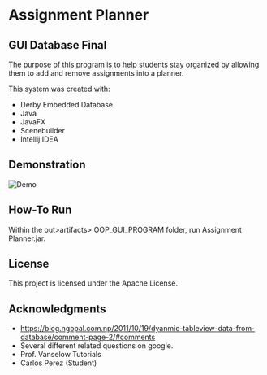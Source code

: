 # Assignment Planner
## GUI Database Final

The purpose of this program is to help students stay organized by allowing them to add and remove assignments into a planner.

This system was created with:
* Derby Embedded Database
* Java
* JavaFX
* Scenebuilder
* Intellij IDEA

## Demonstration

![Demo](https://media.giphy.com/media/uVQcXTh2OL8ji7DTfs/200w_d.gif)

## How-To Run

Within the out>artifacts> OOP_GUI_PROGRAM folder, run Assignment Planner.jar.

## License

This project is licensed under the Apache License.

## Acknowledgments

* https://blog.ngopal.com.np/2011/10/19/dyanmic-tableview-data-from-database/comment-page-2/#comments
* Several different related questions on google.
* Prof. Vanselow Tutorials
* Carlos Perez (Student)
